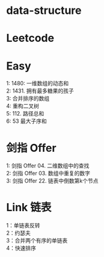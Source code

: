 # data-structure
# Leetcode <br>

# Easy <br>
1: 1480: 一维数组的动态和  <br>
2: 1431. 拥有最多糖果的孩子 <br>
3: 合并排序的数组 <br>
4: 重构二叉树 <br>
5: 112. 路径总和 <br>
6: 53 最大子序和 <br>


# 剑指 Offer <br>
1: 剑指 Offer 04. 二维数组中的查找 <br>
2: 剑指 Offer 03. 数组中重复的数字 <br>
3: 剑指 Offer 22. 链表中倒数第k个节点 <br>

# Link 链表 <br>
1：单链表反转  <br>
2：约瑟夫 <br>
3：合并两个有序的单链表 <br>
4：快速排序 <br>